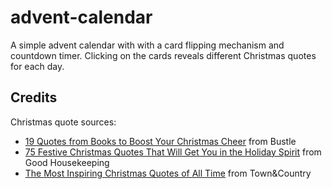 # advent-calendar
 A simple advent calendar with with a card flipping mechanism and countdown timer.  Clicking on the cards reveals different Christmas quotes for each day.

## Credits
Christmas quote sources:
- [19 Quotes from Books to Boost Your Christmas Cheer](https://www.bustle.com/articles/49315-19-christmas-quotes-from-books-that-will-put-you-in-the-holly-jolly-spirit) from Bustle
- [75 Festive Christmas Quotes That Will Get You in the Holiday Spirit](https://www.goodhousekeeping.com/holidays/christmas-ideas/g1233/christmas-quotes/) from Good Housekeeping
- [The Most Inspiring Christmas Quotes of All Time](https://www.townandcountrymag.com/leisure/arts-and-culture/news/a2544/best-christmas-quotes/) from Town&Country
